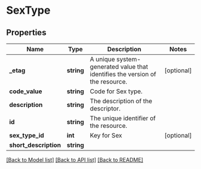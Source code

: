 # SexType

## Properties
Name | Type | Description | Notes
------------ | ------------- | ------------- | -------------
**_etag** | **string** | A unique system-generated value that identifies the version of the resource. | [optional] 
**code_value** | **string** | Code for Sex type. | 
**description** | **string** | The description of the descriptor. | 
**id** | **string** | The unique identifier of the resource. | 
**sex_type_id** | **int** | Key for Sex | [optional] 
**short_description** | **string** |  | 

[[Back to Model list]](../README.md#documentation-for-models) [[Back to API list]](../README.md#documentation-for-api-endpoints) [[Back to README]](../README.md)



